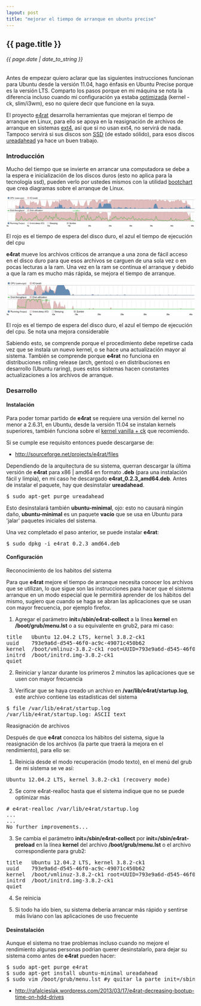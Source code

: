 ```yaml
---
layout: post
title: "mejorar el tiempo de arranque en ubuntu precise"
---
```


## {{ page.title }}
###### {{ page.date | date_to_string }}

Antes de empezar quiero aclarar que las siguientes instrucciones funcionan para Ubuntu desde la versión 11.04, hago énfasis en Ubuntu Precise porque es la versión LTS. Comparto los pasos porque en mi máquina se nota la diferencia incluso cuando mi configuración ya estaba [optimizada](http://chilicuil.github.com/all/os/2012/05/03/actualizacion-ubuntu-1204.html) (kernel -ck, slim/i3wm), eso no quiere decir que funcione en la suya.

El proyecto [e4rat](http://e4rat.sourceforge.net/) desarrolla herramientas que mejoran el tiempo de arranque en Linux, para ello se apoya en la reasignación de archivos de arranque en sistemas [ext4](http://es.wikipedia.org/wiki/Ext4), así que si no usan ext4, no servirá de nada. Tampoco servirá si sus discos son [SSD](http://es.wikipedia.org/wiki/Unidad_de_estado_s%C3%B3lido) (de estado sólido), para esos discos [ureadahead](https://launchpad.net/ureadahead) ya hace un buen trabajo.

### Introducción

Mucho del tiempo que se invierte en arrancar una computadora se debe a la espera e inicialización de los discos duros (esto no aplica para la tecnología ssd), pueden verlo por ustedes mismos con la utilidad [bootchart](http://www.bootchart.org/) que crea diagramas sobre el arranque de Linux.

[![alt text](/assets/img/66.png)](/assets/img/66.png)

El rojo es el tiempo de espera del disco duro, el azul el tiempo de ejecución del cpu

**e4rat** mueve los archivos críticos de arranque a una zona de fácil acceso en el disco duro para que esos archivos se carguen de una sola vez o en pocas lecturas a la ram. Una vez en la ram se continua el arranque y debido a que la ram es mucho más rápida, se mejora el tiempo de arranque.

[![alt text](/assets/img/67.png)](/assets/img/67.png)

El rojo es el tiempo de espera del disco duro, el azul el tiempo de ejecución del cpu. Se nota una mejora considerable

Sabiendo esto, se comprende porque el procedimiento debe repetirse cada vez que se instala un nuevo kernel, o se hace una actualización mayor al sistema. También se comprende porque **e4rat** no funciona en distribuciones rolling release (arch, gentoo) o en distribuciones en desarrollo (Ubuntu raring), pues estos sistemas hacen constantes actualizaciones a los archivos de arranque.

### Desarrollo

#### Instalación

Para poder tomar partido de **e4rat** se requiere una versión del kernel no menor a 2.6.31, en Ubuntu, desde la versión 11.04 se instalan kernels superiores, también funciona sobre el [kernel vanilla + ck](http://chilicuil.github.com/all/os/2012/07/03/kernel-ck-en-ubuntu-1204.html) que recomiendo.

Si se cumple ese requisito entonces puede descargarse de:

- <http://sourceforge.net/projects/e4rat/files>

Dependiendo de la arquitectura de su sistema, querran descargar la última versión de **e4rat** para x86 | amd64 en formato **.deb** (para una instalación fácil y limpia), en mi caso he descargado **e4rat_0.2.3_amd64.deb**. Antes de instalar el paquete, hay que desinstalar **ureadahead**.

<pre class="sh_sh">
$ sudo apt-get purge ureadahead
</pre>

Esto desinstalará también **ubuntu-minimal**, ojo: esto no causará ningún daño, **ubuntu-minimal** es un paquete **vacío** que se usa en Ubuntu para 'jalar' paquetes iniciales del sistema.

Una vez completado el paso anterior, se puede instalar **e4rat**:

<pre class="sh_sh">
$ sudo dpkg -i e4rat_0.2.3_amd64.deb
</pre>

#### Configuración

Reconocimiento de los habitos del sistema

Para que **e4rat** mejore el tiempo de arranque necesita conocer los archivos que se utilizan, lo que sigue son las instrucciones para hacer que el sistema arranque en un modo especial que le permitirá aprender de los hábitos del mismo, sugiero que cuando se haga se abran las aplicaciones que se usan con mayor frecuencia, por ejemplo firefox.

1. Agregar el parámetro **init=/sbin/e4rat-collect** a la línea **kernel** en **/boot/grub/menu.lst** o a su equivalente en grub2, para mi caso:

<pre class="config">
title   Ubuntu 12.04.2 LTS, kernel 3.8.2-ck1
uuid    793e9a6d-d545-46f0-ac9c-49071c450b62
kernel  /boot/vmlinuz-3.8.2-ck1 root=UUID=793e9a6d-d545-46f0-ac9c-49071c450b62 ro  init=/sbin/e4rat-collect
initrd  /boot/initrd.img-3.8.2-ck1
quiet
</pre>

2. Reiniciar y lanzar durante los primeros 2 minutos las aplicaciones que se usen con mayor frecuencia

3. Verificar que se haya creado un archivo en **/var/lib/e4rat/startup.log**, este archivo contiene las estadísticas del sistema

<pre class="sh_sh">
$ file /var/lib/e4rat/startup.log
/var/lib/e4rat/startup.log: ASCII text
</pre>

Reasignación de archivos

Después de que **e4rat** conozca los hábitos del sistema, sigue la reasignación de los archivos (la parte que traerá la mejora en el rendimiento), para ello se:

1. Reinicia desde el modo recuperación (modo texto), en el menú del grub de mi sistema se ve así:

<pre class="config">
Ubuntu 12.04.2 LTS, kernel 3.8.2-ck1 (recovery mode)
</pre>

2. Se corre e4rat-realloc hasta que el sistema indique que no se puede optimizar más

<pre class="sh_sh">
# e4rat-realloc /var/lib/e4rat/startup.log
...
...
No further improvements...
</pre>

3. Se cambia el parámetro **init=/sbin/e4rat-collect** por **init=/sbin/e4rat-preload** en la línea **kernel** del archivo **/boot/grub/menu.lst** o el archivo correspondiente para grub2:

<pre class="config">
title   Ubuntu 12.04.2 LTS, kernel 3.8.2-ck1
uuid    793e9a6d-d545-46f0-ac9c-49071c450b62
kernel  /boot/vmlinuz-3.8.2-ck1 root=UUID=793e9a6d-d545-46f0-ac9c-49071c450b62 ro  init=/sbin/e4rat-preload
initrd  /boot/initrd.img-3.8.2-ck1
quiet
</pre>

4. Se reinicia

5. Si todo ha ido bien, su sistema deberia arrancar más rápido y sentirse más liviano con las aplicaciones de uso frecuente

#### Desinstalación

Aunque el sistema no trae problemas incluso cuando no mejore el rendimiento algunas personas podrian querer desinstalarlo, para dejar su sistema como antes de **e4rat** pueden hacer:

<pre class="sh_sh">
$ sudo apt-get purge e4rat
$ sudo apt-get install ubuntu-minimal ureadahead
$ sudo vim /boot/grub/menu.lst #y quitar la parte init=/sbin/e4rat-preload
</pre>

- <http://rafalcieslak.wordpress.com/2013/03/17/e4rat-decreasing-bootup-time-on-hdd-drives>
